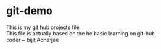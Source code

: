 # git-demo
This is my git hub projects file <br>
This file is actually based on the he basic learning on git-hub <br>
coder ~ bijit Acharjee
